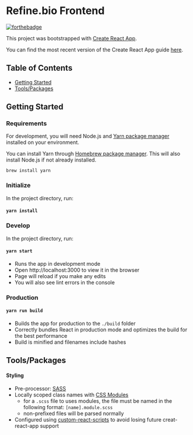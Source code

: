 # Refine.bio Frontend

[![forthebadge](https://forthebadge.com/images/badges/built-with-swag.svg)](https://forthebadge.com)

This project was bootstrapped with [Create React App](https://github.com/facebookincubator/create-react-app).

You can find the most recent version of the Create React App guide [here](https://github.com/facebookincubator/create-react-app/blob/master/packages/react-scripts/template/README.md).

## Table of Contents

* [Getting Started](#getting-started)
* [Tools/Packages](#toolspackages)

## Getting Started

### Requirements

For development, you will need Node.js and [Yarn package manager](https://yarnpkg.com/en/) installed on your environment.

You can install Yarn through [Homebrew package manager](https://brew.sh/). This will also install Node.js if not already installed.

`brew install yarn`

### Initialize

In the project directory, run:

#### `yarn install`

### Develop

In the project directory, run:

#### `yarn start`

* Runs the app in development mode
* Open http://localhost:3000 to view it in the browser
* Page will reload if you make any edits
* You will also see lint errors in the console

### Production

#### `yarn run build`

* Builds the app for production to the `./build` folder
* Correctly bundles React in production mode and optimizes the build for the best performance
* Build is minified and filenames include hashes

## Tools/Packages

#### Styling

* Pre-processor: [SASS](https://sass-lang.com/)
* Locally scoped class names with [CSS Modules](https://github.com/css-modules/css-modules)
  * for a `.scss` file to uses modules, the file must be named in the following format: `[name].module.scss`
  * non-prefixed files will be parsed normally
* Configured using [custom-react-scripts](https://github.com/kitze/custom-react-scripts) to avoid losing future creat-react-app support
